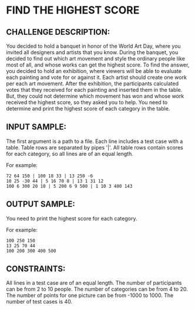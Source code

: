 FIND THE HIGHEST SCORE
======================

CHALLENGE DESCRIPTION:
----------------------

You decided to hold a banquet in honor of the World Art Day, where you invited all designers and artists that you know. During the banquet, you decided to find out which art movement and style the ordinary people like most of all, and whose works can get the highest score. To find the answer, you decided to hold an exhibition, where viewers will be able to evaluate each painting and vote for or against it. Each artist should create one work per each art movement. 
After the exhibition, the participants calculated votes that they received for each painting and inserted them in the table. But, they could not determine which movement has won and whose work received the highest score, so they asked you to help. 
You need to determine and print the highest score of each category in the table.


INPUT SAMPLE:
-------------

The first argument is a path to a file. Each line includes a test case with a table. Table rows are separated by pipes '|'. All table rows contain scores for each category, so all lines are of an equal length.

For example:

	72 64 150 | 100 18 33 | 13 250 -6
	10 25 -30 44 | 5 16 70 8 | 13 1 31 12
	100 6 300 20 10 | 5 200 6 9 500 | 1 10 3 400 143

OUTPUT SAMPLE:
--------------

You need to print the highest score for each category.

For example:

	100 250 150
	13 25 70 44
	100 200 300 400 500

CONSTRAINTS:
------------

All lines in a test case are of an equal length.
The number of participants can be from 2 to 10 people.
The number of categories can be from 4 to 20.
The number of points for one picture can be from -1000 to 1000.
The number of test cases is 40.